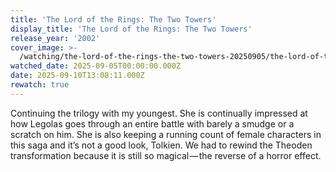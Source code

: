 ```yaml
---
title: 'The Lord of the Rings: The Two Towers'
display_title: 'The Lord of the Rings: The Two Towers'
release_year: '2002'
cover_image: >-
  /watching/the-lord-of-the-rings-the-two-towers-20250905/the-lord-of-the-rings-the-two-towers.jpg
watched_date: 2025-09-05T00:00:00.000Z
date: 2025-09-10T13:08:11.000Z
rewatch: true
---
```

Continuing the trilogy with my youngest. She is continually impressed at how Legolas goes through an entire battle with barely a smudge or a scratch on him. She is also keeping a running count of female characters in this saga and it’s not a good look, Tolkien. We had to rewind the Theoden transformation because it is still so magical — the reverse of a horror effect.
